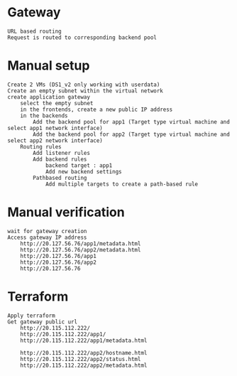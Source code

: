 # Gateway
    URL based routing
    Request is routed to corresponding backend pool

# Manual setup
    Create 2 VMs (DS1_v2 only working with userdata)
    Create an empty subnet within the virtual network
    create application gateway 
        select the empty subnet
        in the frontends, create a new public IP address
        in the backends
            Add the backend pool for app1 (Target type virtual machine and select app1 network interface)
            Add the backend pool for app2 (Target type virtual machine and select app2 network interface)
        Routing rules
            Add listener rules
            Add backend rules
                backend target : app1
                Add new backend settings
            Pathbased routing
                Add multiple targets to create a path-based rule


# Manual verification
    wait for gateway creation
    Access gateway IP address
        http://20.127.56.76/app1/metadata.html
        http://20.127.56.76/app2/metadata.html
        http://20.127.56.76/app1
        http://20.127.56.76/app2
        http://20.127.56.76

# Terraform
    Apply terraform
    Get gateway public url
        http://20.115.112.222/
        http://20.115.112.222/app1/
        http://20.115.112.222/app1/metadata.html

        http://20.115.112.222/app2/hostname.html
        http://20.115.112.222/app2/status.html
        http://20.115.112.222/app2/metadata.html